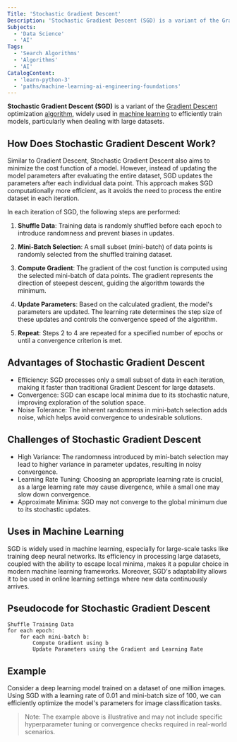 ```yaml
---
Title: 'Stochastic Gradient Descent'
Description: 'Stochastic Gradient Descent (SGD) is a variant of the Gradient Descent optimization algorithm, widely used in machine learning to efficiently train models on large datasets.'
Subjects:
  - 'Data Science'
  - 'AI'
Tags:
  - 'Search Algorithms'
  - 'Algorithms'
  - 'AI'
CatalogContent:
  - 'learn-python-3'
  - 'paths/machine-learning-ai-engineering-foundations'
---
```


**Stochastic Gradient Descent (SGD)** is a variant of the [Gradient Descent](https://www.codecademy.com/resources/docs/ai/search-algorithms/gradient-descent) optimization [algorithm](https://www.codecademy.com/resources/docs/general/algorithm), widely used in [machine learning](https://www.codecademy.com/resources/docs/ai/machine-learning) to efficiently train models, particularly when dealing with large datasets.

## How Does Stochastic Gradient Descent Work?

Similar to Gradient Descent, Stochastic Gradient Descent also aims to minimize the cost function of a model. However, instead of updating the model parameters after evaluating the entire dataset, SGD updates the parameters after each individual data point. This approach makes SGD computationally more efficient, as it avoids the need to process the entire dataset in each iteration.

In each iteration of SGD, the following steps are performed:

1. **Shuffle Data**: Training data is randomly shuffled before each epoch to introduce randomness and prevent biases in updates.

2. **Mini-Batch Selection**: A small subset (mini-batch) of data points is randomly selected from the shuffled training dataset.

3. **Compute Gradient**: The gradient of the cost function is computed using the selected mini-batch of data points. The gradient represents the direction of steepest descent, guiding the algorithm towards the minimum.

4. **Update Parameters**: Based on the calculated gradient, the model's parameters are updated. The learning rate determines the step size of these updates and controls the convergence speed of the algorithm.

5. **Repeat**: Steps 2 to 4 are repeated for a specified number of epochs or until a convergence criterion is met.

## Advantages of Stochastic Gradient Descent

- Efficiency: SGD processes only a small subset of data in each iteration, making it faster than traditional Gradient Descent for large datasets.
- Convergence: SGD can escape local minima due to its stochastic nature, improving exploration of the solution space.
- Noise Tolerance: The inherent randomness in mini-batch selection adds noise, which helps avoid convergence to undesirable solutions.

## Challenges of Stochastic Gradient Descent

- High Variance: The randomness introduced by mini-batch selection may lead to higher variance in parameter updates, resulting in noisy convergence.
- Learning Rate Tuning: Choosing an appropriate learning rate is crucial, as a large learning rate may cause divergence, while a small one may slow down convergence.
- Approximate Minima: SGD may not converge to the global minimum due to its stochastic updates.

## Uses in Machine Learning

SGD is widely used in machine learning, especially for large-scale tasks like training deep neural networks. Its efficiency in processing large datasets, coupled with the ability to escape local minima, makes it a popular choice in modern machine learning frameworks. Moreover, SGD's adaptability allows it to be used in online learning settings where new data continuously arrives.

## Pseudocode for Stochastic Gradient Descent

```pseudo
Shuffle Training Data
for each epoch:
    for each mini-batch b:
        Compute Gradient using b
        Update Parameters using the Gradient and Learning Rate
```

## Example

Consider a deep learning model trained on a dataset of one million images. Using SGD with a learning rate of 0.01 and mini-batch size of 100, we can efficiently optimize the model's parameters for image classification tasks.

> Note: The example above is illustrative and may not include specific hyperparameter tuning or convergence checks required in real-world scenarios.
